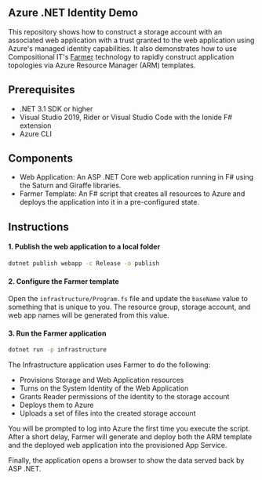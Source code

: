 ## Azure .NET Identity Demo
This repository shows how to construct a storage account with an associated web application with
a trust granted to the web application using Azure's managed identity capabilities. It also
demonstrates how to use Compositional IT's [Farmer](https://compositionalit.github.io/farmer/) technology
to rapidly construct application topologies via Azure Resource Manager (ARM) templates.

## Prerequisites
* .NET 3.1 SDK or higher
* Visual Studio 2019, Rider or Visual Studio Code with the Ionide F# extension
* Azure CLI

## Components
* Web Application: An ASP .NET Core web application running in F# using the Saturn and Giraffe libraries.
* Farmer Template: An F# script that creates all resources to Azure and deploys the application into it in a pre-configured state.

## Instructions
#### 1. Publish the web application to a local folder
```cmd
dotnet publish webapp -c Release -o publish
```

#### 2. Configure the Farmer template
Open the `infrastructure/Program.fs` file and update the `baseName` value to something that is unique to you. The resource group, storage account, and web app names will be generated from this value.

#### 3. Run the Farmer application
```cmd
dotnet run -p infrastructure
```

The Infrastructure application uses Farmer to do the following:

* Provisions Storage and Web Application resources
* Turns on the System Identity of the Web Application
* Grants Reader permissions of the identity to the storage account
* Deploys them to Azure
* Uploads a set of files into the created storage account

You will be prompted to log into Azure the first time you execute the script. After a short delay,
Farmer will generate and deploy both the ARM template and the deployed web application into the
provisioned App Service.

Finally, the application opens a browser to show the data served back by ASP .NET.